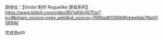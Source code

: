 原地址：【Godot 制作 Roguelike 游戏系列】 https://www.bilibili.com/video/BV1gR4y1G7Fa/?p=9&share_source=copy_web&vd_source=7699ad61358b9fcbee6da7fbe51069dd

完成至p10
